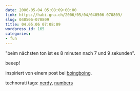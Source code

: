 ```yaml
---
date: 2006-05-04 05:08:09+00:00
link: https://habi.gna.ch/2006/05/04/040506-070809/
slug: 040506-070809
title: 04.05.06 07:08:09
wordpress_id: 165
categories:
- fun
---
```



"beim nächsten ton ist es 8 minuten nach 7 und 9 sekunden".
  
beeep!



inspiriert von einem post bei [boingboing](http://feeds.feedburner.com/boingboing/iBag?m=499).





technorati tags: [nerdy](http://www.technorati.com/tag/nerdy), [numbers](http://www.technorati.com/tag/numbers)

